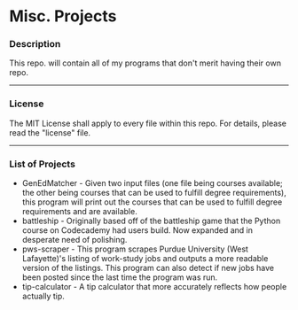 # Misc. Projects

### Description
This repo. will contain all of my programs that don't merit having their own repo. 

----------

### License
The MIT License shall apply to every file within this repo. For details, please read the "license" file. 

----------

### List of Projects
* GenEdMatcher - Given two input files (one file being courses available; the other being courses that can be used to fulfill degree requirements), this program will print out the courses that can be used to fulfill degree requirements and are available. 
* battleship - Originally based off of the battleship game that the Python course on Codecademy had users build. Now expanded and in desperate need of polishing. 
* pws-scraper - This program scrapes Purdue University (West Lafayette)'s listing of work-study jobs and outputs a more readable version of the listings. This program can also detect if new jobs have been posted since the last time the program was run.
* tip-calculator - A tip calculator that more accurately reflects how people actually tip.